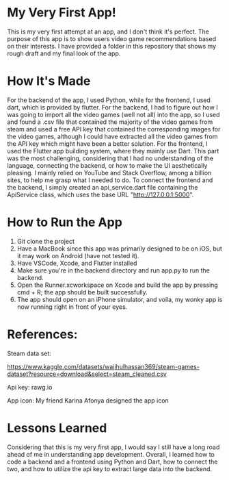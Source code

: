 # My Very First App!
This is my very first attempt at an app, and I don't think it's perfect. The purpose of this app is to show users video game recommendations based on their interests. I have provided a folder in this repository that shows my rough draft and my final look of the app. 

#  How It's Made
For the backend of the app, I used Python, while for the frontend, I used dart, which is provided by flutter. For the backend, I had to figure out how I was going to import all the video games (well not all) into the app, so I used and found a .csv file that contained the majority of the video games from steam and used a free API key that contained the corresponding images for the video games, although I could have extracted all the video games from the API key which might have been a better solution. For the frontend, I used the Flutter app building system, where they mainly use Dart. This part was the most challenging, considering that I had no understanding of the language, connecting the backend, or how to make the UI aesthetically pleasing. I mainly relied on YouTube and Stack Overflow, among a billion sites, to help me grasp what I needed to do. To connect the frontend and the backend, I simply created an api_service.dart file containing the ApiService class, which uses the base URL "http://127.0.0.1:5000". 

# How to Run the App
1. Git clone the project
2. Have a MacBook since this app was primarily designed to be on iOS, but it may work on Android (have not tested it).
3. Have VSCode, Xcode, and Flutter installed
4. Make sure you're in the backend directory and run app.py to run the backend.
5. Open the Runner.xcworkspace on Xcode and build the app by pressing cmd + R; the app should be built successfully.
6. The app should open on an iPhone simulator, and voila, my wonky app is now running right in front of your eyes. 

# References:
Steam data set: 

https://www.kaggle.com/datasets/wajihulhassan369/steam-games-dataset?resource=download&select=steam_cleaned.csv

Api key: rawg.io

App icon: My friend Karina Afonya designed the app icon

# Lessons Learned
Considering that this is my very first app, I would say I still have a long road ahead of me in understanding app development. Overall, I learned how to code a backend and a frontend using Python and Dart, how to connect the two, and how to utilize the api key to extract large data into the backend. 
